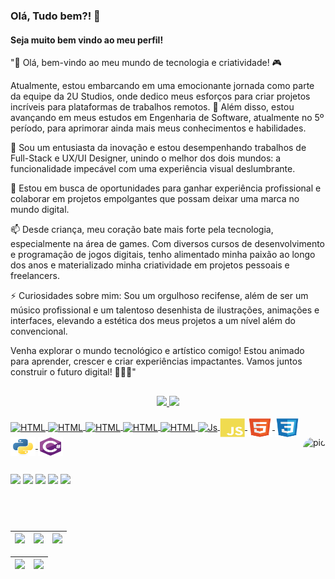 ### Olá, Tudo bem?! 👋
#### Seja muito bem vindo ao meu perfil!

"🚀 Olá, bem-vindo ao meu mundo de tecnologia e criatividade! 🎮

Atualmente, estou embarcando em uma emocionante jornada como parte da equipe da 2U Studios, onde dedico meus esforços para criar projetos incríveis para plataformas de trabalhos remotos. 💼 Além disso, estou avançando em meus estudos em Engenharia de Software, atualmente no 5º período, para aprimorar ainda mais meus conhecimentos e habilidades.

🌱 Sou um entusiasta da inovação e estou desempenhando trabalhos de Full-Stack e UX/UI Designer, unindo o melhor dos dois mundos: a funcionalidade impecável com uma experiência visual deslumbrante.

🤔 Estou em busca de oportunidades para ganhar experiência profissional e colaborar em projetos empolgantes que possam deixar uma marca no mundo digital.

📫 Desde criança, meu coração bate mais forte pela tecnologia, especialmente na área de games. Com diversos cursos de desenvolvimento e programação de jogos digitais, tenho alimentado minha paixão ao longo dos anos e materializado minha criatividade em projetos pessoais e freelancers.

⚡ Curiosidades sobre mim: Sou um orgulhoso recifense, além de ser um músico profissional e um talentoso desenhista de ilustrações, animações e interfaces, elevando a estética dos meus projetos a um nível além do convencional.

Venha explorar o mundo tecnológico e artístico comigo! Estou animado para aprender, crescer e criar experiências impactantes. Vamos juntos construir o futuro digital! 🚀🎨🎵"

##

 <primeira imagem>
<div align="center">
  <a href="https://github.com/jonhbass">
  <img height="180em" src="https://github-readme-stats.vercel.app/api?username=jonhbass&show_icons=true&theme=dark&include_all_commits=true&count_private=true"/>
  <img height="180em" src="https://github-readme-stats.vercel.app/api/top-langs/?username=johnbass&layout=compact&langs_count=7&theme=dark"/>
</div>

<icones das linguagens>
<div style="display: inline_block"><br>
 
  <img align="center" alt="HTML" height="30" width="40" src="https://cdn.jsdelivr.net/gh/devicons/devicon/icons/photoshop/photoshop-plain.svg" />
  <img align="center" alt="HTML" height="30" width="40" src="https://cdn.jsdelivr.net/gh/devicons/devicon/icons/visualstudio/visualstudio-plain.svg" />
  <img align="center" alt="HTML" height="30" width="40" src="https://cdn.jsdelivr.net/gh/devicons/devicon/icons/blender/blender-original.svg" />         
  <img align="center" alt="HTML" height="30" width="40" src="https://cdn.jsdelivr.net/gh/devicons/devicon/icons/unity/unity-original.svg" />       
  <img align="center" alt="HTML" height="30" width="40" src="https://cdn.jsdelivr.net/gh/devicons/devicon/icons/gimp/gimp-original.svg" />
  <img align="center" alt="Js" height="30" width="40" src="https://cdn.jsdelivr.net/gh/devicons/devicon/icons/inkscape/inkscape-original.svg" />
  <img align="center" alt="Js" height="30" width="40" src="https://raw.githubusercontent.com/devicons/devicon/master/icons/javascript/javascript-plain.svg">      
  <img align="center" alt="HTML" height="30" width="40" src="https://raw.githubusercontent.com/devicons/devicon/master/icons/html5/html5-original.svg">
  <img align="center" alt="CSS" height="30" width="40" src="https://raw.githubusercontent.com/devicons/devicon/master/icons/css3/css3-original.svg">
  <img align="center" alt="Python" height="30" width="40" src="https://raw.githubusercontent.com/devicons/devicon/master/icons/python/python-original.svg">
  <img align="center" alt="Csharp" height="30" width="40" src="https://raw.githubusercontent.com/devicons/devicon/master/icons/csharp/csharp-original.svg">
  <img align="right" alt="pic" height="150" style="border-radius:50px;" src="https://cdn.discordapp.com/attachments/933502740494155797/1007060820678688768/profile-pic.png">
</div>

 ##
 <contatos>
<div> 
  
  <a href="https://www.facebook.com/jhonathan.s.melo" target="_blank"><img src="https://img.shields.io/badge/Facebook-1877F2?style=for-the-badge&logo=facebook&logoColor=white" target="_blank"></a>
  <a href="https://www.instagram.com/jhonathansmelo/" target="_blank"><img src="https://img.shields.io/badge/-Instagram-%23E4405F?style=for-the-badge&logo=instagram&logoColor=white" target="_blank"></a>
 <a href="https://discord.com/channels/jhimbass#9050" target="_blank"><img src="https://img.shields.io/badge/Discord-7289DA?style=for-the-badge&logo=discord&logoColor=white" target="_blank"></a> 
  <a href = "mailto:jb.mais@hotmail.com"><img src="https://img.shields.io/badge/-Gmail-%23333?style=for-the-badge&logo=gmail&logoColor=white" target="_blank"></a>
  <a href="https://www.linkedin.com/in/jhonathan-s-melo-b10695230" target="_blank"><img src="https://img.shields.io/badge/-LinkedIn-%230077B5?style=for-the-badge&logo=linkedin&logoColor=white" target="_blank"></a> 
 
| ![](http://github-profile-summary-cards.vercel.app/api/cards/stats?username=jonhbass&theme=nord_dark) | ![](http://github-profile-summary-cards.vercel.app/api/cards/repos-per-language?username=jonhbass&hide=Html&theme=nord_dark) | ![](http://github-profile-summary-cards.vercel.app/api/cards/most-commit-language?username=jonhbass&theme=nord_dark) |
| :-: | :-: | :-: |

| ![](http://github-profile-summary-cards.vercel.app/api/cards/profile-details?username=jonhbass&theme=nord_dark) | ![](https://github-readme-streak-stats.herokuapp.com/?user=jonhbass&hide_border=true&date_format=M%20j%5B%2C%20Y%5D&background=2D3742&stroke=2D3742&ring=6bbbca&fire=6bbbca&currStreakNum=fff&sideNums=6bbbca&currStreakLabel=6bbbca&sideLabels=fff&dates=fff) |
| :-: | :-: |
 
</div>
